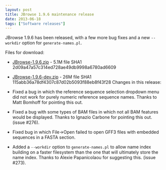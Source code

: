 ```yaml
---
layout: post
title: JBrowse 1.9.6 maintenance release
date: 2013-06-18
tags: ["Software releases"]
---
```


JBrowse 1.9.6 has been released, with a few more bug fixes and a new `--workdir` option for `generate-names.pl`.

Files for download:

*   [JBrowse-1.9.6.zip](/wordpress/wp-content/plugins/download-monitor/download.php?id=55 "download JBrowse-1.9.6.zip") - 5.1M
file SHA1 2d09a47a57c314ed728ae49db9998a6780ad6609
*   [JBrowse-1.9.6-dev.zip](http://jbrowse.org/wordpress/wp-content/plugins/download-monitor/download.php?id=56 "download JBrowse-1.9.6-dev.zip") - 26M
file SHA1 115abb36a78df4307c87d02b5093f88eb8f43f28
Changes in this release:

*   Fixed a bug in which the reference sequence selection dropdown menu
did not work for purely numeric reference sequence names.  Thanks
to Matt Bomhoff for pointing this out.

*   Fixed a bug with some types of BAM files in which not all BAM
features would be displayed.  Thanks to Ignazio Carbone for
pointing this out. (issue #276).

*   Fixed bug in which File->Open failed to open GFF3 files with
embedded sequences in a FASTA section.

*   Added a `--workdir` option to `generate-names.pl` to allow name
index building on a faster filesystem than the one that will
ultimately store the name index.  Thanks to Alexie Papanicolaou for
suggesting this. (issue #273).
